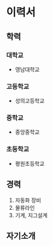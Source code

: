 # 이력서
## 학력
### 대학교
- 영남대학교
### 고등학교
- 성의고등학교
### 중학교
- 중앙중학교
### 초등학교
- 평원초등학교

## 경력
1. 자동화 장비
2. 물류라인
3. 기계, 지그설계 

## 자기소개

